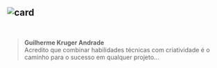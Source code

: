 
![card](https://github.com/user-attachments/assets/11f2e197-74a0-4bab-a788-f7e70bcd5837)
---
<br>

> **Guilherme Kruger Andrade**<br>
> Acredito que combinar habilidades técnicas com criatividade é o caminho para o sucesso em qualquer projeto...




